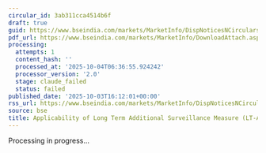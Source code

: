 ```yaml
---
circular_id: 3ab311cca4514b6f
draft: true
guid: https://www.bseindia.com/markets/MarketInfo/DispNoticesNCirculars.aspx?Noticeid={13508EF6-23FA-49B4-B897-6AACC2047798}&noticeno=20251003-67&dt=10/03/2025&icount=67&totcount=73&flag=0
pdf_url: https://www.bseindia.com/markets/MarketInfo/DownloadAttach.aspx?id=20251003-67&attachedId=21f6c121-e679-4b5c-9faa-7bc4e7b85e2d
processing:
  attempts: 1
  content_hash: ''
  processed_at: '2025-10-04T06:36:55.924242'
  processor_version: '2.0'
  stage: claude_failed
  status: failed
published_date: '2025-10-03T16:12:01+00:00'
rss_url: https://www.bseindia.com/markets/MarketInfo/DispNoticesNCirculars.aspx?Noticeid={13508EF6-23FA-49B4-B897-6AACC2047798}&noticeno=20251003-67&dt=10/03/2025&icount=67&totcount=73&flag=0
source: bse
title: Applicability of Long Term Additional Surveillance Measure (LT-ASM)
---
```


Processing in progress...